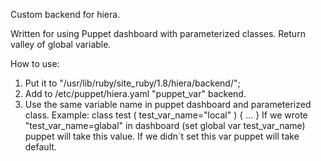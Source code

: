 Custom backend for hiera.

Written for using Puppet dashboard with parameterized classes. Return valley of global variable.

How to use:
  1. Put it to "/usr/lib/ruby/site_ruby/1.8/hiera/backend/";
  2. Add to /etc/puppet/hiera.yaml "puppet_var" backend.
  3. Use the same variable name in puppet dashboard and parameterized class.
    Example:
    class test ( test_var_name="local" ) {
    ...
    }
    If we wrote "test_var_name=glabal" in dashboard (set global var test_var_name) puppet will take this value. If we didn`t set this var puppet will take default.